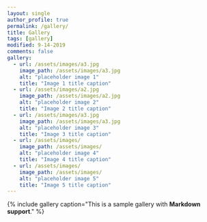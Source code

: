 ```yaml
---
layout: single
author_profile: true
permalink: /gallery/
title: Gallery
tags: [gallery]
modified: 9-14-2019
comments: false
gallery:
  - url: /assets/images/a3.jpg
    image_path: /assets/images/a3.jpg
    alt: "placeholder image 1"
    title: "Image 1 title caption"
  - url: /assets/images/a2.jpg
    image_path: /assets/images/a2.jpg
    alt: "placeholder image 2"
    title: "Image 2 title caption"
  - url: /assets/images/a3.jpg
    image_path: /assets/images/a3.jpg
    alt: "placeholder image 3"
    title: "Image 3 title caption"  
  - url: /assets/images/
    image_path: /assets/images/
    alt: "placeholder image 4"
    title: "Image 4 title caption"
  - url: /assets/images/
    image_path: /assets/images/
    alt: "placeholder image 5"
    title: "Image 5 title caption"    
---
```


{% include gallery caption="This is a sample gallery with **Markdown support**." %}

